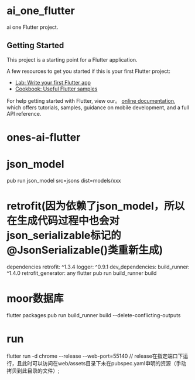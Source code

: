 # ai_one_flutter

ai one Flutter project.

## Getting Started

This project is a starting point for a Flutter application.

A few resources to get you started if this is your first Flutter project:

- [Lab: Write your first Flutter app](https://flutter.dev/docs/get-started/codelab)
- [Cookbook: Useful Flutter samples](https://flutter.dev/docs/cookbook)

For help getting started with Flutter, view our。
[online documentation](https://flutter.dev/docs), which offers tutorials,
samples, guidance on mobile development, and a full API reference.
# ones-ai-flutter
# json_model
pub run json_model src=jsons  dist=models/xxx

# retrofit(因为依赖了json_model，所以在生成代码过程中也会对json_serializable标记的@JsonSerializable()类重新生成)
dependencies
  retrofit: ^1.3.4
  logger: ^0.9.1
dev_dependencies:
  build_runner: ^1.4.0
  retrofit_generator: any
flutter pub run build_runner build 
# moor数据库
flutter packages pub run build_runner build --delete-conflicting-outputs
# run
 flutter run -d chrome --release --web-port=55140  // release在指定端口下运行，且此时可以访问在web/assets目录下未在pubspec.yaml申明的资源（手动拷贝到此目录的文件）;
